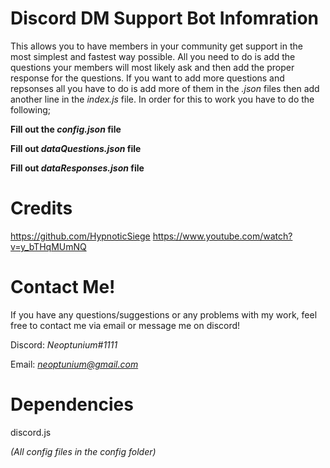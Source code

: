 # Discord DM Support Bot Infomration

This allows you to have members in your community get support in the most simplest and fastest way possible. All you need to do is add the questions your members will most likely ask and then add the proper response for the questions. If you want to add more questions and repsonses all you have to do is add more of them in the *.json* files then add another line in the *index.js* file. In order for this to work you have to do the following;

**Fill out the *config.json* file**

**Fill out *dataQuestions.json* file**

**Fill out *dataResponses.json* file**

# Credits
https://github.com/HypnoticSiege 
https://www.youtube.com/watch?v=y_bTHqMUmNQ

# Contact Me!
 If you have any questions/suggestions or any problems with my work, feel free to contact me via email or message me on discord!

  Discord: *Neoptunium#1111*

  Email: *neoptunium@gmail.com*

# Dependencies 
discord.js 

*(All config files in the config folder)*
